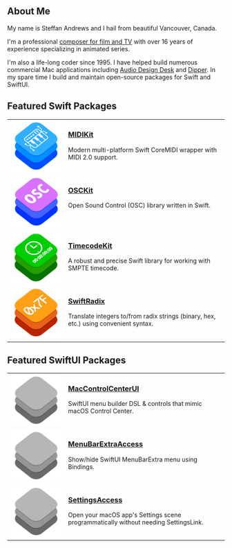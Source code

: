 ## About Me

My name is Steffan Andrews and I hail from beautiful Vancouver, Canada.

I'm a professional [composer for film and TV](http://www.imdb.com/name/nm2862027) with over 16 years of experience specializing in animated series.

I'm also a life-long coder since 1995. I have helped build numerous commercial Mac applications including [Audio Design Desk](https://add.app) and [Dipper](https://dipper.audio). In my spare time I build and maintain open-source packages for Swift and SwiftUI.

## Featured Swift Packages

<table><tbody>
  <tr valign="top">
    <td width=120>
      <a href="https://github.com/orchetect/MIDIKit"><img src="Images/midikit.png"></a>
    </td>
    <td>
      <h3><a href="https://github.com/orchetect/MIDIKit">MIDIKit</a></h3>
      Modern multi-platform Swift CoreMIDI wrapper with MIDI 2.0 support.
    </td>
  </tr>
  <tr valign="top">
    <td>
      <a href="https://github.com/orchetect/OSCKit"><img src="Images/osckit.png"></a>
    </td>
    <td>
      <h3><a href="https://github.com/orchetect/OSCKit">OSCKit</a></h3>
      Open Sound Control (OSC) library written in Swift.
    </td>
  </tr>
  <tr valign="top">
    <td>
      <a href="https://github.com/orchetect/TimecodeKit"><img src="Images/timecodekit.png"></a>
    </td>
    <td>
      <h3><a href="https://github.com/orchetect/TimecodeKit">TimecodeKit</a></h3>
      A robust and precise Swift library for working with SMPTE timecode.
    </td>
  </tr>
  <tr valign="top">
    <td>
      <a href="https://github.com/orchetect/SwiftRadix"><img src="Images/swiftradix.png"></a>
    </td>
    <td>
      <h3><a href="https://github.com/orchetect/SwiftRadix">SwiftRadix</a></h3>
      Translate integers to/from radix strings (binary, hex, etc.) using convenient syntax.
    </td>
  </tr>
</tbody></table>

## Featured SwiftUI Packages

<table><tbody>
  <tr valign="top">
    <td width=120>
      <a href="https://github.com/orchetect/MacControlCenterUI"><img src="Images/generic-kit.png"></a>
    </td>
    <td>
      <h3><a href="https://github.com/orchetect/MacControlCenterUI">MacControlCenterUI</a></h3>
      SwiftUI menu builder DSL & controls that mimic macOS Control Center.
    </td>
  </tr>
  </tr>
  <tr valign="top">
    <td width=120>
      <a href="https://github.com/orchetect/MenuBarExtraAccess"><img src="Images/generic-kit.png"></a>
    </td>
    <td>
      <h3><a href="https://github.com/orchetect/MenuBarExtraAccess">MenuBarExtraAccess</a></h3>
      Show/hide SwiftUI MenuBarExtra menu using Bindings.
    </td>
  </tr>
  </tr>
  </tr>
  <tr valign="top">
    <td width=120>
      <a href="https://github.com/orchetect/SettingsAccess"><img src="Images/generic-kit.png"></a>
    </td>
    <td>
      <h3><a href="https://github.com/orchetect/SettingsAccess">SettingsAccess</a></h3>
      Open your macOS app's Settings scene programmatically without needing SettingsLink.
    </td>
  </tr>
  </tr>
</tbody></table>

